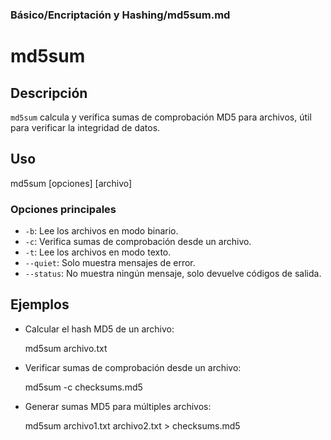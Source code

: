 ### **Básico/Encriptación y Hashing/md5sum.md**

# md5sum

## Descripción

`md5sum` calcula y verifica sumas de comprobación MD5 para archivos, útil para verificar la integridad de datos.

## Uso

md5sum [opciones] [archivo]

### Opciones principales

- `-b`: Lee los archivos en modo binario.
- `-c`: Verifica sumas de comprobación desde un archivo.
- `-t`: Lee los archivos en modo texto.
- `--quiet`: Solo muestra mensajes de error.
- `--status`: No muestra ningún mensaje, solo devuelve códigos de salida.

## Ejemplos

- Calcular el hash MD5 de un archivo:

  md5sum archivo.txt

- Verificar sumas de comprobación desde un archivo:

  md5sum -c checksums.md5

- Generar sumas MD5 para múltiples archivos:

  md5sum archivo1.txt archivo2.txt > checksums.md5
